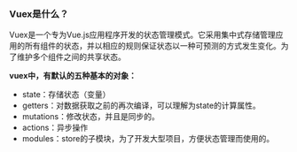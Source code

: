 ### Vuex是什么？

Vuex是一个专为Vue.js应用程序开发的状态管理模式。它采用集中式存储管理应用的所有组件的状态，并以相应的规则保证状态以一种可预测的方式发生变化。为了维护多个组件之间的共享状态。

**vuex中，有默认的五种基本的对象：**

- state：存储状态（变量）
- getters：对数据获取之前的再次编译，可以理解为state的计算属性。
- mutations：修改状态，并且是同步的。
- actions：异步操作
- modules：store的子模块，为了开发大型项目，方便状态管理而使用的。
